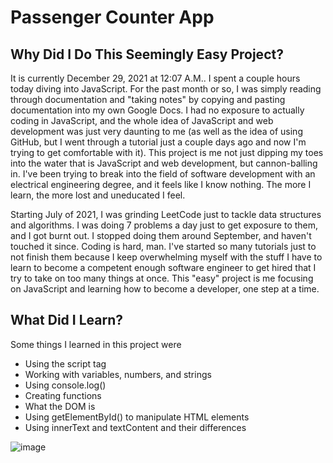 # Passenger Counter App

## Why Did I Do This Seemingly Easy Project? 
It is currently December 29, 2021 at 12:07 A.M.. I spent a couple hours today diving into JavaScript. For the past month or so, I was simply reading through documentation and "taking notes" by copying and pasting documentation into my own Google Docs. I had no exposure to actually coding in JavaScript, and the whole idea of JavaScript and web development was just very daunting to me (as well as the idea of using GitHub, but I went through a tutorial just a couple days ago and now I'm trying to get comfortable with it). This project is me not just dipping my toes into the water that is JavaScript and web development, but cannon-balling in. I've been trying to break into the field of software development with an electrical engineering degree, and it feels like I know nothing. The more I learn, the more lost and uneducated I feel. 

Starting July of 2021, I was grinding LeetCode just to tackle data structures and algorithms. I was doing 7 problems a day just to get exposure to them, and I got burnt out. I stopped doing them around September, and haven't touched it since. Coding is hard, man. I've started so many tutorials just to not finish them because I keep overwhelming myself with the stuff I have to learn to become a competent enough software engineer to get hired that I try to take on too many things at once. This "easy" project is me focusing on JavaScript and learning how to become a developer, one step at a time.  

## What Did I Learn?
Some things I learned in this project were 
* Using the script tag
* Working with variables, numbers, and strings
* Using console.log() 
* Creating functions
* What the DOM is
* Using getElementById() to manipulate HTML elements
* Using innerText and textContent and their differences

![image](https://user-images.githubusercontent.com/50684864/147643052-ef15cff3-b319-470e-9f8d-194ef17209f6.png)
